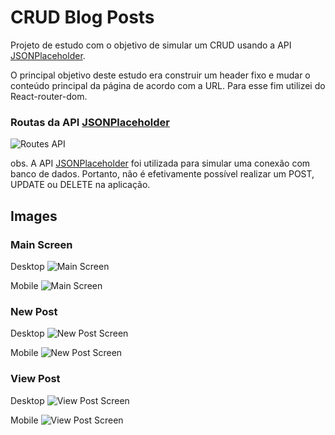# CRUD Blog Posts

Projeto de estudo com o objetivo de simular um CRUD usando a API [JSONPlaceholder](https://jsonplaceholder.typicode.com/).

O principal objetivo deste estudo era construir um header fixo e mudar o conteúdo principal da página de acordo com a URL.
Para esse fim utilizei do React-router-dom.

### Routas da API [JSONPlaceholder](https://jsonplaceholder.typicode.com/)

![Routes API](./__readme-assets__/jsonplaceholder-routes.png)

obs. A API [JSONPlaceholder](https://jsonplaceholder.typicode.com/) foi utilizada para simular uma conexão com banco de dados. Portanto, não é efetivamente possível realizar um POST, UPDATE ou DELETE na aplicação.

## Images

### Main Screen

Desktop
![Main Screen](./__readme-assets__/home-main.png)

Mobile
![Main Screen](./__readme-assets__/home-main-mobile.png)

### New Post

Desktop
![New Post Screen](./__readme-assets__/newpost.png)

Mobile
![New Post Screen](./__readme-assets__/newpost-mobile.png)

### View Post

Desktop
![View Post Screen](./__readme-assets__/viewpost.png)

Mobile
![View Post Screen](./__readme-assets__/viewpost-mobile.png)